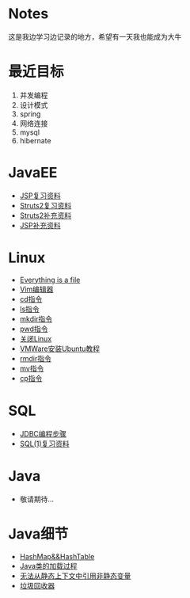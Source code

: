 # Notes
这是我边学习边记录的地方，希望有一天我也能成为大牛  
# 最近目标
1. 并发编程
2. 设计模式
3. spring
4. 网络连接
5. mysql
6. hibernate

# JavaEE

- [JSP复习资料](https://github.com/z2oo/notes/blob/master/JavaEE/JSP.md)
- [Struts2复习资料](https://github.com/z2oo/notes/blob/master/JavaEE/Struts2.md)
- [Struts2补充资料](https://github.com/z2oo/notes/blob/master/JavaEE/Supplement%20of%20Sturts2.md)
- [JSP补充资料](https://github.com/z2oo/notes/blob/master/JavaEE/SupplementofJSP.md)
  
# Linux
- [Everything is a file](https://github.com/z2oo/notes/blob/master/Linux/Everything%20is%20a%20File.md)
- [Vim编辑器](https://github.com/z2oo/notes/blob/master/Linux/Vim.md)
- [cd指令](https://github.com/z2oo/notes/blob/master/Linux/cd.md)
- [ls指令](https://github.com/z2oo/notes/blob/master/Linux/ls.md)
- [mkdir指令](https://github.com/z2oo/notes/blob/master/Linux/mkdir.md)
- [pwd指令](https://github.com/z2oo/notes/blob/master/Linux/pwd.md)
- [关闭Linux](https://github.com/z2oo/notes/blob/master/Linux/shutdown%20Linux.md)
- [VMWare安装Ubuntu教程](https://github.com/z2oo/notes/blob/master/Linux/vmware-install%20Ubuntu.md)
- [rmdir指令](https://github.com/z2oo/notes/blob/master/Linux/rmdir.md)
- [mv指令](https://github.com/z2oo/notes/blob/master/Linux/mv.md)
- [cp指令](https://github.com/z2oo/notes/blob/master/Linux/cp.md)
  
# SQL
- [JDBC编程步骤](https://github.com/z2oo/notes/blob/master/SQL/StepsOfJDBC.md)
- [SQL(1)复习资料](https://github.com/z2oo/notes/blob/master/SQL/SQL(1).md)
  
# Java
- 敬请期待...

# Java细节
- [HashMap&&HashTable](https://github.com/z2oo/notes/blob/master/JavaDetails/HashMap%26%26HashTable.md)
- [Java类的加载过程](https://github.com/z2oo/notes/blob/master/JavaDetails/Java%E7%B1%BB%E5%8A%A0%E8%BD%BD%E8%BF%87%E7%A8%8B.md)
- [无法从静态上下文中引用非静态变量](https://github.com/z2oo/notes/blob/master/JavaDetails/%E9%9D%99%E6%80%81%E4%B8%8E%E9%9D%9E%E9%9D%99%E6%80%81%E4%B9%8B%E9%97%B4%E7%9A%84%E5%BC%95%E7%94%A8.md)
- [垃圾回收器](https://github.com/z2oo/notes/blob/master/JavaDetails/%E5%9E%83%E5%9C%BE%E5%9B%9E%E6%94%B6%E5%99%A8.md)